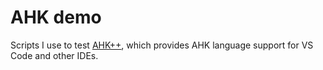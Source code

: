 # AHK demo

Scripts I use to test [AHK++](https://github.com/mark-wiemer-org/ahkpp), which provides AHK language support for VS Code and other IDEs.
